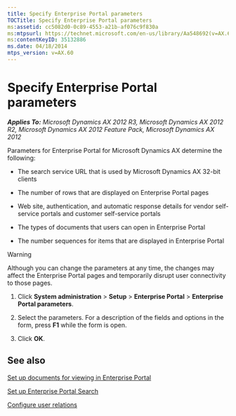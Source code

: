 ```yaml
---
title: Specify Enterprise Portal parameters
TOCTitle: Specify Enterprise Portal parameters
ms:assetid: cc5082d0-0c89-4553-a21b-af076c9f830a
ms:mtpsurl: https://technet.microsoft.com/en-us/library/Aa548692(v=AX.60)
ms:contentKeyID: 35132886
ms.date: 04/18/2014
mtps_version: v=AX.60
---
```


# Specify Enterprise Portal parameters 


_**Applies To:** Microsoft Dynamics AX 2012 R3, Microsoft Dynamics AX 2012 R2, Microsoft Dynamics AX 2012 Feature Pack, Microsoft Dynamics AX 2012_

Parameters for Enterprise Portal for Microsoft Dynamics AX determine the following:

  - The search service URL that is used by Microsoft Dynamics AX 32-bit clients

  - The number of rows that are displayed on Enterprise Portal pages

  - Web site, authentication, and automatic response details for vendor self-service portals and customer self-service portals

  - The types of documents that users can open in Enterprise Portal

  - The number sequences for items that are displayed in Enterprise Portal


> [!WARNING]
> <P>Although you can change the parameters at any time, the changes may affect the Enterprise Portal pages and temporarily disrupt user connectivity to those pages.</P>



1.  Click **System administration** \> **Setup** \> **Enterprise Portal** \> **Enterprise Portal parameters**.

2.  Select the parameters. For a description of the fields and options in the form, press **F1** while the form is open.

3.  Click **OK**.

## See also

[Set up documents for viewing in Enterprise Portal](set-up-documents-for-viewing-in-enterprise-portal.md)

[Set up Enterprise Portal Search](set-up-enterprise-portal-search.md)

[Configure user relations](configure-user-relations.md)

  


